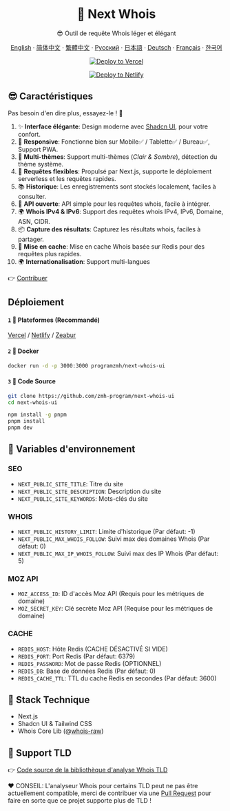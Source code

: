 <div align="center">

# 🧪 Next Whois
😎 Outil de requête Whois léger et élégant

[English](README.md) · [简体中文](README_CN.md) · [繁體中文](README_TW.md) · [Русский](README_RU.md) · [日本語](README_JP.md) · [Deutsch](README_DE.md) · [Français](README_FR.md) · [한국어](README_KR.md)

[![Deploy to Vercel](https://vercel.com/button)](https://vercel.com/import/project?template=https://github.com/zmh-program/next-whois-ui)

[![Deploy to Netlify](https://www.netlify.com/img/deploy/button.svg)](https://app.netlify.com/start/deploy?repository=https://github.com/zmh-program/next-whois-ui)

</div>

## 😎 Caractéristiques
Pas besoin d'en dire plus, essayez-le ! 🥳

1. ✨ **Interface élégante**: Design moderne avec [Shadcn UI](https://ui.shadcn.com), pour votre confort.
2. 📱 **Responsive**: Fonctionne bien sur Mobile✅ / Tablette✅ / Bureau✅, Support PWA.
3. 🌈 **Multi-thèmes**: Support multi-thèmes (*Clair & Sombre*), détection du thème système.
4. 🚀 **Requêtes flexibles**: Propulsé par Next.js, supporte le déploiement serverless et les requêtes rapides.
5. 📚 **Historique**: Les enregistrements sont stockés localement, faciles à consulter.
6. 📡 **API ouverte**: API simple pour les requêtes whois, facile à intégrer.
7. 🌍 **Whois IPv4 & IPv6**: Support des requêtes whois IPv4, IPv6, Domaine, ASN, CIDR.
8. 📦 **Capture des résultats**: Capturez les résultats whois, faciles à partager.
9. 📡 **Mise en cache**: Mise en cache Whois basée sur Redis pour des requêtes plus rapides.
10. 🌍 **Internationalisation**: Support multi-langues

👉 [Contribuer](https://github.com/zmh-program/next-whois-ui/pulls)

## Déploiement
#### `1` 🚀 Plateformes (Recommandé)
[Vercel](https://vercel.com/import/project?template=https://github.com/zmh-program/next-whois-ui) / [Netlify](https://app.netlify.com/start/deploy?repository=https://github.com/zmh-program/next-whois-ui) / [Zeabur](https://zeabur.com/templates/UHCCCT)
#### `2` 🐳 Docker
```bash
docker run -d -p 3000:3000 programzmh/next-whois-ui
```

#### `3` 🔨 Code Source
```bash
git clone https://github.com/zmh-program/next-whois-ui
cd next-whois-ui

npm install -g pnpm
pnpm install
pnpm dev
```

## 📏 Variables d'environnement

### SEO
- `NEXT_PUBLIC_SITE_TITLE`: Titre du site
- `NEXT_PUBLIC_SITE_DESCRIPTION`: Description du site
- `NEXT_PUBLIC_SITE_KEYWORDS`: Mots-clés du site

### WHOIS
- `NEXT_PUBLIC_HISTORY_LIMIT`: Limite d'historique (Par défaut: -1)
- `NEXT_PUBLIC_MAX_WHOIS_FOLLOW`: Suivi max des domaines Whois (Par défaut: 0)
- `NEXT_PUBLIC_MAX_IP_WHOIS_FOLLOW`: Suivi max des IP Whois (Par défaut: 5)

### MOZ API
- `MOZ_ACCESS_ID`: ID d'accès Moz API (Requis pour les métriques de domaine)
- `MOZ_SECRET_KEY`: Clé secrète Moz API (Requise pour les métriques de domaine)

### CACHE
- `REDIS_HOST`: Hôte Redis (CACHE DÉSACTIVÉ SI VIDE)
- `REDIS_PORT`: Port Redis (Par défaut: 6379)
- `REDIS_PASSWORD`: Mot de passe Redis (OPTIONNEL)
- `REDIS_DB`: Base de données Redis (Par défaut: 0)
- `REDIS_CACHE_TTL`: TTL du cache Redis en secondes (Par défaut: 3600)

## 🧠 Stack Technique
- Next.js
- Shadcn UI & Tailwind CSS
- Whois Core Lib (@[whois-raw](https://www.npmjs.com/package/whois-raw))

## 💪 Support TLD
👉 [Code source de la bibliothèque d'analyse Whois TLD](./src/lib/whois/lib.ts)

❤ CONSEIL: L'analyseur Whois pour certains TLD peut ne pas être actuellement compatible, merci de contribuer via une [Pull Request](https://github.com/zmh-program/next-whois-ui/pulls) pour faire en sorte que ce projet supporte plus de TLD ! 